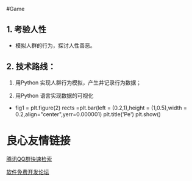 #Game
##  1. 考验人性
+ 模拟人群的行为，探讨人性善恶。

##  2. 技术路线：
1. 用Python 实现人群行为模拟，产生并记录行为数据；

2.  用Python 语言实现数据的可视化
  -  fig1 = plt.figure(2)
rects =plt.bar(left = (0.2,1),height = (1,0.5),width = 0.2,align="center",yerr=0.000001)
plt.title('Pe')
plt.show()



 # 良心友情链接

[腾讯QQ群快速检索](http://u.720life.cn/s/8cf73f7c)

[软件免费开发论坛](http://u.720life.cn/s/bbb01dc0)